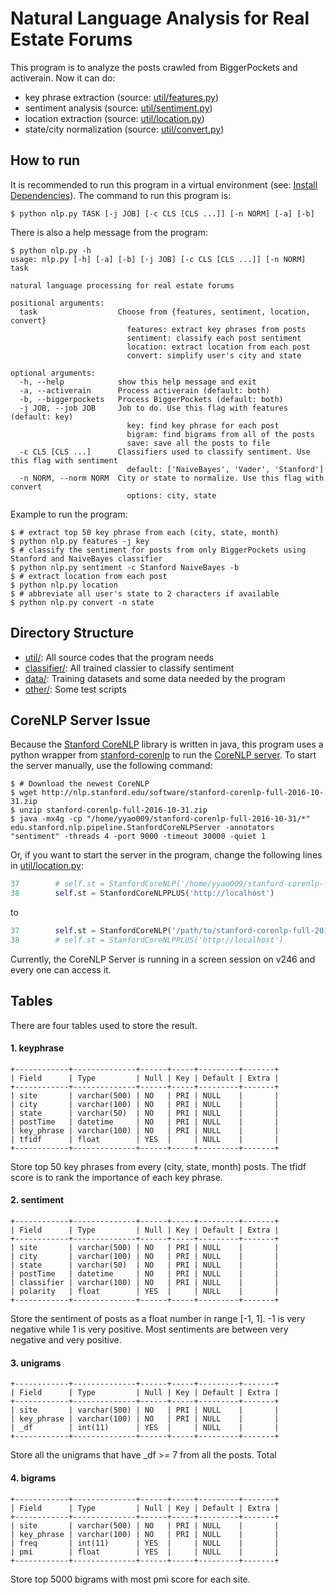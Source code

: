 # Natural Language Analysis for Real Estate Forums
This program is to analyze the posts crawled from BiggerPockets and activerain.
Now it can do:
* key phrase extraction (source: [util/features.py](https://github.com/yyao007/real-estate-analysis/blob/master/reanal/util/features.py))
* sentiment analysis (source: [util/sentiment.py](https://github.com/yyao007/real-estate-analysis/blob/master/reanal/util/sentiment.py))
* location extraction (source: [util/location.py](https://github.com/yyao007/real-estate-analysis/blob/master/reanal/util/location.py))
* state/city normalization (source: [util/convert.py](https://github.com/yyao007/real-estate-analysis/blob/master/reanal/util/convert.py))

## How to run
It is recommended to run this program in a virtual environment (see: [Install Dependencies](https://github.com/yyao007/real-estate-analysis#install-dependencies)). The command to run this program is:
```
$ python nlp.py TASK [-j JOB] [-c CLS [CLS ...]] [-n NORM] [-a] [-b]
```

There is also a help message from the program:
```
$ python nlp.py -h
usage: nlp.py [-h] [-a] [-b] [-j JOB] [-c CLS [CLS ...]] [-n NORM] task

natural language processing for real estate forums

positional arguments:
  task                  Choose from {features, sentiment, location, convert}
                          features: extract key phrases from posts
                          sentiment: classify each post sentiment
                          location: extract location from each post
                          convert: simplify user's city and state

optional arguments:
  -h, --help            show this help message and exit
  -a, --activerain      Process activerain (default: both)
  -b, --biggerpockets   Process BiggerPockets (default: both)
  -j JOB, --job JOB     Job to do. Use this flag with features (default: key)
                          key: find key phrase for each post
                          bigram: find bigrams from all of the posts
                          save: save all the posts to file
  -c CLS [CLS ...]      Classifiers used to classify sentiment. Use this flag with sentiment 
                          default: ['NaiveBayes', 'Vader', 'Stanford']
  -n NORM, --norm NORM  City or state to normalize. Use this flag with convert 
                          options: city, state
```

Example to run the program:
```
$ # extract top 50 key phrase from each (city, state, month)
$ python nlp.py features -j key
$ # classify the sentiment for posts from only BiggerPockets using Stanford and NaiveBayes classifier
$ python nlp.py sentiment -c Stanford NaiveBayes -b
$ # extract location from each post
$ python nlp.py location
$ # abbreviate all user's state to 2 characters if available
$ python nlp.py convert -n state
```

## Directory Structure
* [util/](https://github.com/yyao007/real-estate-analysis/tree/master/reanal/util): All source codes that the program needs
* [classifier/](https://github.com/yyao007/real-estate-analysis/tree/master/reanal/classifier): All trained classier to classify sentiment
* [data/](https://github.com/yyao007/real-estate-analysis/tree/master/reanal/data): Training datasets and some data needed by the program
* [other/](https://github.com/yyao007/real-estate-analysis/tree/master/reanal/other): Some test scripts

## CoreNLP Server Issue
Because the [Stanford CoreNLP](https://stanfordnlp.github.io/CoreNLP/index.html) library is written in java, this program uses a python wrapper from [stanford-corenlp](https://github.com/Lynten/stanford-corenlp) to run the [CoreNLP server](https://stanfordnlp.github.io/CoreNLP/corenlp-server.html). To start the server manually, use the following command:
```
$ # Download the newest CoreNLP
$ wget http://nlp.stanford.edu/software/stanford-corenlp-full-2016-10-31.zip
$ unzip stanford-corenlp-full-2016-10-31.zip
$ java -mx4g -cp "/home/yyao009/stanford-corenlp-full-2016-10-31/*" edu.stanford.nlp.pipeline.StanfordCoreNLPServer -annotators "sentiment" -threads 4 -port 9000 -timeout 30000 -quiet 1
```
Or, if you want to start the server in the program, change the following lines in [util/location.py](https://github.com/yyao007/real-estate-analysis/blob/master/reanal/util/location.py#L37):
```python
37        # self.st = StanfordCoreNLP('/home/yyao009/stanford-corenlp-full-2016-10-31/')
38        self.st = StanfordCoreNLPPLUS('http://localhost')
```
to
```python
37        self.st = StanfordCoreNLP('/path/to/stanford-corenlp-full-2016-10-31/')
38        # self.st = StanfordCoreNLPPLUS('http://localhost')
```

Currently, the CoreNLP Server is running in a screen session on v246 and every one can access it.

## Tables
There are four tables used to store the result.
#### 1. keyphrase
```
+------------+--------------+------+-----+---------+-------+
| Field      | Type         | Null | Key | Default | Extra |
+------------+--------------+------+-----+---------+-------+
| site       | varchar(500) | NO   | PRI | NULL    |       |
| city       | varchar(100) | NO   | PRI | NULL    |       |
| state      | varchar(50)  | NO   | PRI | NULL    |       |
| postTime   | datetime     | NO   | PRI | NULL    |       |
| key_phrase | varchar(100) | NO   | PRI | NULL    |       |
| tfidf      | float        | YES  |     | NULL    |       |
+------------+--------------+------+-----+---------+-------+
```
Store top 50 key phrases from every (city, state, month) posts. The tfidf score is to rank the importance of each key phrase.

#### 2. sentiment
```
+------------+--------------+------+-----+---------+-------+
| Field      | Type         | Null | Key | Default | Extra |
+------------+--------------+------+-----+---------+-------+
| site       | varchar(500) | NO   | PRI | NULL    |       |
| city       | varchar(100) | NO   | PRI | NULL    |       |
| state      | varchar(50)  | NO   | PRI | NULL    |       |
| postTime   | datetime     | NO   | PRI | NULL    |       |
| classifier | varchar(100) | NO   | PRI | NULL    |       |
| polarity   | float        | YES  |     | NULL    |       |
+------------+--------------+------+-----+---------+-------+
```
Store the sentiment of posts as a float number in range [-1, 1]. -1 is very negative while 1 is very positive. Most sentiments are between very negative and very positive.

#### 3. unigrams
```
+------------+--------------+------+-----+---------+-------+
| Field      | Type         | Null | Key | Default | Extra |
+------------+--------------+------+-----+---------+-------+
| site       | varchar(500) | NO   | PRI | NULL    |       |
| key_phrase | varchar(100) | NO   | PRI | NULL    |       |
| _df        | int(11)      | YES  |     | NULL    |       |
+------------+--------------+------+-----+---------+-------+
```
Store all the unigrams that have \_df >= 7 from all the posts. Total

#### 4. bigrams
```
+------------+--------------+------+-----+---------+-------+
| Field      | Type         | Null | Key | Default | Extra |
+------------+--------------+------+-----+---------+-------+
| site       | varchar(500) | NO   | PRI | NULL    |       |
| key_phrase | varchar(100) | NO   | PRI | NULL    |       |
| freq       | int(11)      | YES  |     | NULL    |       |
| pmi        | float        | YES  |     | NULL    |       |
+------------+--------------+------+-----+---------+-------+
```
Store top 5000 bigrams with most pmi score for each site.
